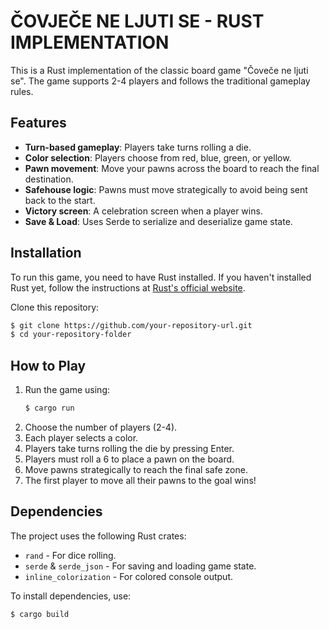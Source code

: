 # ČOVJEČE NE LJUTI SE - RUST IMPLEMENTATION

This is a Rust implementation of the classic board game "Čoveče ne ljuti se". The game supports 2-4 players and follows the traditional gameplay rules.

## Features
- **Turn-based gameplay**: Players take turns rolling a die.
- **Color selection**: Players choose from red, blue, green, or yellow.
- **Pawn movement**: Move your pawns across the board to reach the final destination.
- **Safehouse logic**: Pawns must move strategically to avoid being sent back to the start.
- **Victory screen**: A celebration screen when a player wins.
- **Save & Load**: Uses Serde to serialize and deserialize game state.

## Installation
To run this game, you need to have Rust installed. If you haven't installed Rust yet, follow the instructions at [Rust's official website](https://www.rust-lang.org/).

Clone this repository:
```sh
$ git clone https://github.com/your-repository-url.git
$ cd your-repository-folder
```

## How to Play
1. Run the game using:
   ```sh
   $ cargo run
   ```
2. Choose the number of players (2-4).
3. Each player selects a color.
4. Players take turns rolling the die by pressing Enter.
5. Players must roll a 6 to place a pawn on the board.
6. Move pawns strategically to reach the final safe zone.
7. The first player to move all their pawns to the goal wins!

## Dependencies
The project uses the following Rust crates:
- `rand` - For dice rolling.
- `serde` & `serde_json` - For saving and loading game state.
- `inline_colorization` - For colored console output.

To install dependencies, use:
```sh
$ cargo build
```
